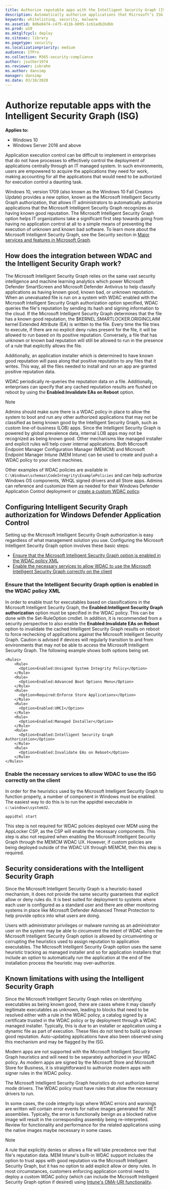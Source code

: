 ```yaml
---
title: Authorize reputable apps with the Intelligent Security Graph (ISG) (Windows 10)
description: Automatically authorize applications that Microsoft’s ISG recognizes as having known good reputation.
keywords: whitelisting, security, malware
ms.assetid: 8d6e0474-c475-411b-b095-1c61adb2bdbb
ms.prod: w10
ms.mktglfcycl: deploy
ms.sitesec: library
ms.pagetype: security
ms.localizationpriority: medium
audience: ITPro
ms.collection: M365-security-compliance
author: jsuther1974
ms.reviewer: isbrahm
ms.author: dansimp
manager: dansimp
ms.date: 03/10/2020
---
```


# Authorize reputable apps with the Intelligent Security Graph (ISG) 

**Applies to:**

-   Windows 10
-   Windows Server 2016 and above

Application execution control can be difficult to implement in enterprises that do not have processes to effectively control the deployment of applications centrally through an IT managed system. In such environments, users are empowered to acquire the applications they need for work, making accounting for all the applications that would need to be authorized for execution control a daunting task.  

Windows 10, version 1709 (also known as the Windows 10 Fall Creators Update) provides a new option, known as the Microsoft Intelligent Security Graph authorization, that allows IT administrators to automatically authorize applications that the Microsoft Intelligent Security Graph recognizes as having known good reputation. The Microsoft Intelligent Security Graph option helps IT organizations take a significant first step towards going from having no application control at all to a simple means of preventing the execution of unknown and known bad software. To learn more about the Microsoft Intelligent Security Graph, see the Security section in [Major services and features in Microsoft Graph](https://docs.microsoft.com/graph/overview-major-services).

## How does the integration between WDAC and the Intelligent Security Graph work? 

The Microsoft Intelligent Security Graph relies on the same vast security intelligence and machine learning analytics which power Microsoft Defender SmartScreen and Microsoft Defender Antivirus to help classify applications as having known good, known bad, or unknown reputation. When an unevaluated file is run on a system with WDAC enabled with the Microsoft Intelligent Security Graph authorization option specified, WDAC queries the file's reputation by sending its hash and signing information to the cloud. If the Microsoft Intelligent Security Graph determines that the file has a known good reputation, the $KERNEL.SMARTLOCKER.ORIGINCLAIM kernel Extended Attribute (EA) is written to the file. Every time the file tries to execute, if there are no explicit deny rules present for the file, it will be allowed to run based on its positive reputation. Conversely, a file that has unknown or known bad reputation will still be allowed to run in the presence of a rule that explicitly allows the file.

Additionally, an application installer which is determined to have known good reputation will pass along that positive reputation to any files that it writes. This way, all the files needed to install and run an app are granted positive reputation data.

WDAC periodically re-queries the reputation data on a file. Additionally, enterprises can specify that any cached reputation results are flushed on reboot by using the **Enabled:Invalidate EAs on Reboot** option.

>[!NOTE]
>Admins should make sure there is a WDAC policy in place to allow the system to boot and run any other authorized applications that may not be classified as being known good by the Intelligent Security Graph, such as custom line-of-business (LOB) apps. Since the Intelligent Security Graph is powered by global prevalence data, internal LOB apps may not be recognized as being known good. Other mechanisms like managed installer and explicit rules will help cover internal applications. Both Microsoft Endpoint Manager Configuration Manager (MEMCM) and Microsoft Endpoint Manager Intune (MEM Intune) can be used to create and push a WDAC policy to your client machines.  

Other examples of WDAC policies are available in `C:\Windows\schemas\CodeIntegrity\ExamplePolicies` and can help authorize Windows OS components, WHQL signed drivers and all Store apps. Admins can reference and customize them as needed for their Windows Defender Application Control deployment or [create a custom WDAC policy](https://docs.microsoft.com/windows/security/threat-protection/windows-defender-application-control/create-initial-default-policy). 

## Configuring Intelligent Security Graph authorization for Windows Defender Application Control 

Setting up the Microsoft Intelligent Security Graph authorization is easy regardless of what management solution you use. Configuring the Microsoft Intelligent Security Graph option involves these basic steps: 

- [Ensure that the Microsoft Intelligent Security Graph option is enabled in the WDAC policy XML](#ensure-that-the-intelligent-security-graph-option-is-enabled-in-the-wdac-policy-xml) 
- [Enable the necessary services to allow WDAC to use the Microsoft Intelligent Security Graph correctly on the client](#enable-the-necessary-services-to-allow-wdac-to-use-the-isg-correctly-on-the-client) 

### Ensure that the Intelligent Security Graph option is enabled in the WDAC policy XML 

In order to enable trust for executables based on classifications in the Microsoft Intelligent Security Graph, the **Enabled:Intelligent Security Graph authorization** option must be specified in the WDAC policy. This can be done with the Set-RuleOption cmdlet. In addition, it is recommended from a security perspective to also enable the **Enabled:Invalidate EAs on Reboot** option to invalidate the cached Intelligent Security Graph results on reboot to force rechecking of applications against the Microsoft Intelligent Security Graph. Caution is advised if devices will regularly transition to and from environments that may not be able to access the Microsoft Intelligent Security Graph. The following example shows both options being set. 

```code
<Rules> 
    <Rule> 
      <Option>Enabled:Unsigned System Integrity Policy</Option> 
    </Rule> 
    <Rule> 
      <Option>Enabled:Advanced Boot Options Menu</Option> 
    </Rule> 
    <Rule> 
      <Option>Required:Enforce Store Applications</Option> 
    </Rule> 
    <Rule>
      <Option>Enabled:UMCI</Option>
    </Rule>
    <Rule>
      <Option>Enabled:Managed Installer</Option> 
    </Rule>
    <Rule> 
      <Option>Enabled:Intelligent Security Graph Authorization</Option> 
    </Rule> 
    <Rule> 
      <Option>Enabled:Invalidate EAs on Reboot</Option> 
    </Rule> 
</Rules> 
```

### Enable the necessary services to allow WDAC to use the ISG correctly on the client

In order for the heuristics used by the Microsoft Intelligent Security Graph to function properly, a number of component in Windows must be enabled. The easiest way to do this is to run the appidtel executable in `c:\windows\system32`.

```
appidtel start
```

This step is not required for WDAC policies deployed over MDM using the AppLocker CSP, as the CSP will enable the necessary components. This step is also not required when enabling the Microsoft Intelligent Security Graph through the MEMCM WDAC UX. However, if custom policies are being deployed outside of the WDAC UX through MEMCM, then this step is required.   

## Security considerations with the Intelligent Security Graph 

Since the Microsoft Intelligent Security Graph is a heuristic-based mechanism, it does not provide the same security guarantees that explicit allow or deny rules do. It is best suited for deployment to systems where each user is configured as a standard user and there are other monitoring systems in place like Microsoft Defender Advanced Threat Protection to help provide optics into what users are doing. 

Users with administrator privileges or malware running as an administrator user on the system may be able to circumvent the intent of WDAC when the Microsoft Intelligent Security Graph option is allowed by circumventing or corrupting the heuristics used to assign reputation to application executables. The Microsoft Intelligent Security Graph option uses the same heuristic tracking as managed installer and so for application installers that include an option to automatically run the application at the end of the installation process the heuristic may over-authorize.  

## Known limitations with using the Intelligent Security Graph

Since the Microsoft Intelligent Security Graph relies on identifying executables as being known good, there are cases where it may classify legitimate executables as unknown, leading to blocks that need to be resolved either with a rule in the WDAC policy, a catalog signed by a certificate trusted in the WDAC policy or by deployment through a WDAC managed installer. Typically, this is due to an installer or application using a dynamic file as part of execution. These files do not tend to build up known good reputation. Auto-updating applications have also been observed using this mechanism and may be flagged by the ISG.  

Modern apps are not supported with the Microsoft Intelligent Security Graph heuristics and will need to be separately authorized in your WDAC policy. As modern apps are signed by the Microsoft Store and Microsoft Store for Business, it is straightforward to authorize modern apps with signer rules in the WDAC policy.

The Microsoft Intelligent Security Graph heuristics do not authorize kernel mode drivers. The WDAC policy must have rules that allow the necessary drivers to run.  

In some cases, the code integrity logs where WDAC errors and warnings are written will contain error events for native images generated for .NET assemblies. Typically, the error is functionally benign as a blocked native image will result in the corresponding assembly being re-interpreted. Review for functionality and performance for the related applications using the native images maybe necessary in some cases. 

>[!NOTE]
> A rule that explicitly denies or allows a file will take precedence over that file's reputation data. MEM Intune's built-in WDAC support includes the option to trust apps with good reputation via the Microsoft Intelligent Security Graph, but it has no option to add explicit allow or deny rules. In most circumstances, customers enforcing application control need to deploy a custom WDAC policy (which can include the Microsoft Intelligent Security Graph option if desired) using [Intune's OMA-URI functionality](https://docs.microsoft.com/windows/security/threat-protection/windows-defender-application-control/deploy-windows-defender-application-control-policies-using-intune#using-a-custom-oma-uri-profile).
